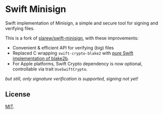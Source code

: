 # Swift Minisign

Swift implementation of Minisign, a simple and secure tool for signing and verifying files.

This is a fork of [slarew/swift-minisign](https://github.com/slarew/swift-minisign), with these improvements:

- Convenient & efficient API for verifying (big) files
- Replaced C wrapping `swift-crypto-blake2` with [pure Swift implementation of blake2b](https://github.com/lovetodream/swift-blake2).
- For Apple platforms, Swift Crypto dependency is now optional, controllable via trait `UseSwiftCrypto`.

*but still, only signature verification is supported, signing not yet!*

## License

[MIT](LICENSE).

